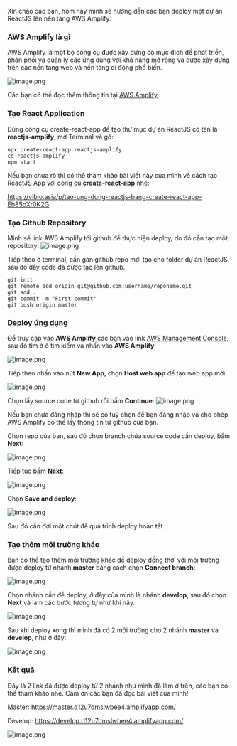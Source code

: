 Xin chào các bạn, hôm này mình sẽ hướng dẫn các bạn deploy một dự án ReactJS lên nền tảng AWS Amplify.

### AWS Amplify là gì
AWS Amplify là một bộ công cụ được xây dựng có mục đích để phát triển, phân phối và quản lý các ứng dụng với khả năng mở rộng và được xây dựng trên các nền tảng web và nền tảng di động phổ biến.

![image.png](https://images.viblo.asia/0214bca1-386b-4189-8364-ead6a7a6f82b.png)

Các bạn có thể đọc thêm thông tin tại [AWS Amplify](https://aws.amazon.com/amplify/)


### Tạo React Application
Dùng công cụ create-react-app để tạo thư mục dự án ReactJS có tên là **reactjs-amplify**, mở Terminal và gõ:
```
npx create-react-app reactjs-amplify
cd reactjs-amplify
npm start
```

Nếu bạn chưa rõ thì có thể tham khảo bài viết này của mình về cách tạo ReactJS App với công cụ **create-react-app** nhé:

https://viblo.asia/p/tao-ung-dung-reactjs-bang-create-react-app-Eb85oXr0K2G

### Tạo Github Repository
Mình sẽ link AWS Amplify tới github để thực hiện deploy, do đó cần tạo một repository:
![image.png](https://images.viblo.asia/045d09c8-1bbf-4977-9113-e6c0cd6a2cea.png)

Tiếp theo ở terminal, cần gán github repo mới tạo cho folder dự án ReactJS, sau đó đẩy code đã được tạo lên github.
```
git init
git remote add origin git@github.com:username/reponame.git
git add .
git commit -m "First commit"
git push origin master
```

### Deploy ứng dụng
Để truy cập vào **AWS Amplify** các bạn vào link [AWS Management Console](https://console.aws.amazon.com/console), sau đó tìm ở ô tìm kiếm và nhấn vào **AWS Amplify**:

![image.png](https://images.viblo.asia/3cf3bf38-b03d-4835-b46c-5e6ce15155e3.png)

Tiếp theo nhấn vào nút **New App**, chọn **Host web app** để tạo web app mới:

![image.png](https://images.viblo.asia/f7638924-768b-453e-a3ae-a8f8ca6efca7.png)


Chọn lấy source code từ github rồi bấm **Continue**:
![image.png](https://images.viblo.asia/d4dc33f4-39c3-4b6a-abaf-8028b2d9d2d7.png)

Nếu bạn chưa đăng nhập thì sẽ có tuỳ chọn để bạn đăng nhập và cho phép AWS Amplify có thể lấy thông tin từ github của bạn.


Chọn repo của bạn, sau đó chọn branch chứa source code cần deploy, bấm **Next**:

![image.png](https://images.viblo.asia/726f1468-eaa2-4822-8df1-f3cd62376762.png)

Tiếp tục bấm **Next**:

![image.png](https://images.viblo.asia/bfd62d5b-61b0-4e8e-a08b-71f8d7a4d4bf.png)


Chọn **Save and deploy**:

![image.png](https://images.viblo.asia/87f35902-ba7d-4d48-bdb7-79d462a16f90.png)

Sau đó cần đợi một chút để quá trình deploy hoàn tất.



### Tạo thêm môi trường khác

Bạn có thể tạo thêm môi trường khác để deploy đồng thời với môi trường được deploy từ nhánh **master** bằng cách chọn **Connect branch**:

![image.png](https://images.viblo.asia/07cfb6ae-5020-4c36-8afe-bc38cf8b30af.png)

Chọn nhánh cần để deploy, ở đây của mình là nhánh **develop**, sau đó chọn **Next** và làm các bước tương tự như khi nãy:

![image.png](https://images.viblo.asia/99a41ce1-b2fe-4468-ab7b-67c49c6e781d.png)

Sau khi deploy xong thì mình đã có 2 môi trường cho 2 nhánh **master** và **develop**, như ở đây:

![image.png](https://images.viblo.asia/bb70e0b1-a11f-4a2d-9932-9746adfa2f2e.png)

### Kết quả
Đây là 2 link đã được deploy từ 2 nhánh như mình đã làm ở trên, các bạn có thể tham khảo nhé. Cảm ơn các bạn đã đọc bài viết của mình!

Master: https://master.d12u7dmslwbee4.amplifyapp.com/

Develop: https://develop.d12u7dmslwbee4.amplifyapp.com/

![image.png](https://images.viblo.asia/cb02b9ea-328c-4483-a2f8-1ab01ca3fcb5.png)